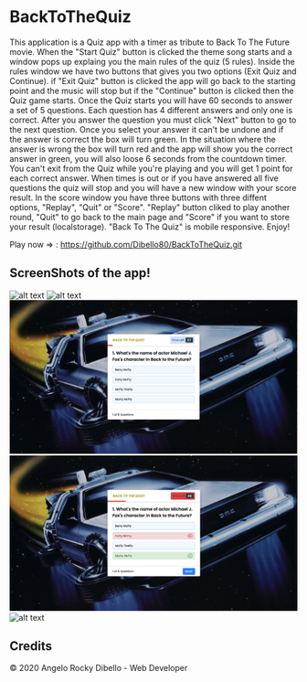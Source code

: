 # BackToTheQuiz

This application is a Quiz app with a timer as tribute to Back To The Future movie.
When the "Start Quiz" button is clicked the theme song starts and a window pops up explaing you the main rules of the quiz (5 rules).
Inside the rules window we have two buttons that gives you two options (Exit Quiz and Continue).
if "Exit Quiz" button is clicked the app will go back to the starting point and the music will stop but if the "Continue" button is clicked then the Quiz game starts. Once the Quiz starts you will have 60 seconds to answer a set of 5 questions. Each question has 4 different answers and only one is correct.
After you answer the question you must click "Next" button to go to the next question. Once you select your answer it can't be undone and if the answer is correct the box will turn green. In the situation where the answer is wrong the box will turn red and the app will show you the correct answer in green, you will also loose 6 seconds from the countdown timer.
You can't exit from the Quiz while you're playing and you will get 1 point for each correct answer.
When times is out or if you have answered all five questions the quiz will stop and you will have a new window with your score result.
In the score window you have three buttons with three diffent options, "Replay", "Quit" or "Score".
"Replay" button cliked to play another round, "Quit" to go back to the main page and "Score" if you want to store your result (localstorage).
"Back To The Quiz" is mobile responsive. Enjoy!

Play now => : https://github.com/Dibello80/BackToTheQuiz.git


## ScreenShots of the app!

![alt text](https://github.com/Dibello80/BackToTheQuiz/blob/main/screeshot_app/Screen%20Shot_1.png)
![alt text](https://github.com/Dibello80/BackToTheQuiz/blob/main/screeshot_app/Screen%20Shot_2.png)
![alt text](https://github.com/Dibello80/BackToTheQuiz/blob/main/screeshot_app/Screen%20Shot_3.png)
![alt text](https://github.com/Dibello80/BackToTheQuiz/blob/main/screeshot_app/Screen%20Shot_4.png)
![alt text](https://github.com/Dibello80/BackToTheQuiz/blob/main/screeshot_app/Screen%20Shot_5.png)



## Credits

© 2020 Angelo Rocky Dibello - Web Developer

